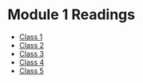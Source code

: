 # Module 1 Readings  
- [Class 1](Class301/301class1.md)  
- [Class 2]()  
- [Class 3]()  
- [Class 4]()  
- [Class 5]()  
